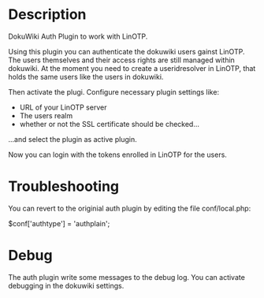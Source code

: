 Description
===========
DokuWiki Auth Plugin to work with LinOTP.

Using this plugin you can authenticate the dokuwiki users gainst LinOTP.
The users themselves and their access rights are still managed within dokuwiki.
At the moment you need to create a useridresolver in LinOTP, that holds the same users
like the users in dokuwiki.

Then activate the plugi.
Configure necessary plugin settings like:

 * URL of your LinOTP server
 * The users realm
 * whether or not the SSL certificate should be checked...

...and select the plugin as active plugin.

Now you can login with the tokens enrolled in LinOTP for the users.

Troubleshooting
===============

You can revert to the originial auth plugin by editing the file conf/local.php:

   $conf['authtype'] = 'authplain';


Debug
=====

The auth plugin write some messages to the debug log.
You can activate debugging in the dokuwiki settings.
